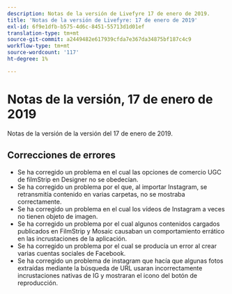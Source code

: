 ```yaml
---
description: Notas de la versión de Livefyre 17 de enero de 2019.
title: 'Notas de la versión de Livefyre: 17 de enero de 2019'
exl-id: 6f9e1dfb-b575-4d6c-8451-55713d1d01ef
translation-type: tm+mt
source-git-commit: a2449482e617939cfda7e367da34875bf187c4c9
workflow-type: tm+mt
source-wordcount: '117'
ht-degree: 1%

---
```


# Notas de la versión, 17 de enero de 2019

Notas de la versión de la versión del 17 de enero de 2019.

## Correcciones de errores

* Se ha corregido un problema en el cual las opciones de comercio UGC de filmStrip en Designer no se obedecían.
* Se ha corregido un problema por el que, al importar Instagram, se retransmitía contenido en varias carpetas, no se mostraba correctamente.
* Se ha corregido un problema en el cual los vídeos de Instagram a veces no tienen objeto de imagen.
* Se ha corregido un problema por el cual algunos contenidos cargados publicados en FilmStrip y Mosaic causaban un comportamiento errático en las incrustaciones de la aplicación.
* Se ha corregido un problema por el cual se producía un error al crear varias cuentas sociales de Facebook.
* Se ha corregido un problema de instagram que hacía que algunas fotos extraídas mediante la búsqueda de URL usaran incorrectamente incrustaciones nativas de IG y mostraran el icono del botón de reproducción.
